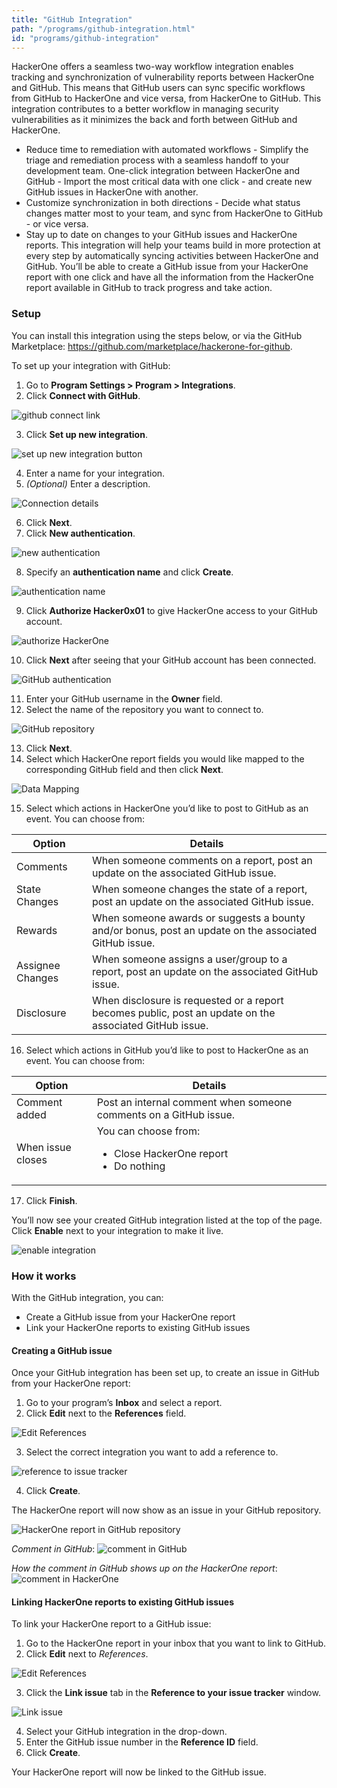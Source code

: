 ```yaml
---
title: "GitHub Integration"
path: "/programs/github-integration.html"
id: "programs/github-integration"
---
```


HackerOne offers a seamless two-way workflow integration enables tracking and synchronization of vulnerability reports between HackerOne and GitHub. This means that GitHub users can sync specific workflows from GitHub to HackerOne and vice versa, from HackerOne to GitHub. This integration contributes to a better workflow in managing security vulnerabilities as it minimizes the back and forth between GitHub and HackerOne.

- Reduce time to remediation with automated workflows - Simplify the triage and remediation process with a seamless handoff to your development team.
One-click integration between HackerOne and GitHub - Import the most critical data with one click - and create new GitHub issues in HackerOne with another.
- Customize synchronization in both directions - Decide what status changes matter most to your team, and sync from HackerOne to GitHub - or vice versa.
- Stay up to date on changes to your GitHub issues and HackerOne reports. This integration will help your teams build in more protection at every step by automatically syncing activities between HackerOne and GitHub. You’ll be able to create a GitHub issue from your HackerOne report with one click and have all the information from the HackerOne report available in GitHub to track progress and take action.

### Setup
You can install this integration using the steps below, or via the GitHub Marketplace: https://github.com/marketplace/hackerone-for-github.

To set up your integration with GitHub:
1. Go to **Program Settings > Program > Integrations**.
2. Click **Connect with GitHub**.

![github connect link](./images/github-1.png)

3. Click **Set up new integration**.

![set up new integration button](./images/github-2.png)

4. Enter a name for your integration.
5. *(Optional)* Enter a description.

![Connection details](./images/github-3.png)

6. Click **Next**.
7. Click **New authentication**.

![new authentication](./images/github-4.png)

8. Specify an **authentication name** and click **Create**.

![authentication name](./images/github-5.png)

9. Click **Authorize Hacker0x01** to give HackerOne access to your GitHub account.  

![authorize HackerOne](./images/github-6.png)

10. Click **Next** after seeing that your GitHub account has been connected.

![GitHub authentication](./images/github-7.png)

11. Enter your GitHub username in the **Owner** field.
12. Select the name of the repository you want to connect to.

![GitHub repository](./images/github-8.png)

13. Click **Next**.
14. Select which HackerOne report fields you would like mapped to the corresponding GitHub field and then click **Next**.

![Data Mapping](./images/github-9.png)

15. Select which actions in HackerOne you’d like to post to GitHub as an event. You can choose from:

Option | Details
------ | -------
Comments | When someone comments on a report, post an update on the associated GitHub issue.
State Changes | When someone changes the state of a report, post an update on the associated GitHub issue.
Rewards | When someone awards or suggests a bounty and/or bonus, post an update on the associated GitHub issue.
Assignee Changes | When someone assigns a user/group to a report, post an update on the associated GitHub issue.
Disclosure | When disclosure is requested or a report becomes public, post an update on the associated GitHub issue.

16. Select which actions in GitHub you’d like to post to HackerOne as an event. You can choose from:

Option | Details
------ | -------
Comment added | Post an internal comment when someone comments on a GitHub issue.
When issue closes | You can choose from: <br><ul><li>Close HackerOne report</li><li>Do nothing</li>

17. Click **Finish**.

You’ll now see your created GitHub integration listed at the top of the page. Click **Enable** next to your integration to make it live.

![enable integration](./images/github-10.png)

### How it works
With the GitHub integration, you can:
* Create a GitHub issue from your HackerOne report
* Link your HackerOne reports to existing GitHub issues

#### Creating a GitHub issue
Once your GitHub integration has been set up, to create an issue in GitHub from your HackerOne report:
1. Go to your program’s **Inbox** and select a report.
2. Click **Edit** next to the **References** field.

![Edit References](./images/github-11.png)

3. Select the correct integration you want to add a reference to.

![reference to issue tracker](./images/github-12.png)

4. Click **Create**.

The HackerOne report will now show as an issue in your GitHub repository.

![HackerOne report in GitHub repository](./images/github-13.png)

*Comment in GitHub*:
![comment in GitHub](./images/github-14.png)

*How the comment in GitHub shows up on the HackerOne report*:
![comment in HackerOne](./images/github-15.png)

#### Linking HackerOne reports to existing GitHub issues
To link your HackerOne report to a GitHub issue:
1. Go to the HackerOne report in your inbox that you want to link to GitHub.
2. Click **Edit** next to *References*.

![Edit References](./images/github-11.png)

3. Click the **Link issue** tab in the **Reference to your issue tracker** window.

![Link issue](./images/github-16.png)

4. Select your GitHub integration in the drop-down.
5. Enter the GitHub issue number in the **Reference ID** field.
6. Click **Create**.

Your HackerOne report will now be linked to the GitHub issue.  
